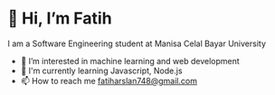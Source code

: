 # 👋 Hi, I’m Fatih
I am a Software Engineering student at Manisa Celal Bayar University
- 👀 I’m interested in machine learning and web development
- 🌱 I'm currently learning Javascript, Node.js
- 📫 How to reach me fatiharslan748@gmail.com


<!---
fatih-arslan/fatih-arslan is a ✨ special ✨ repository because its `README.md` (this file) appears on your GitHub profile.
You can click the Preview link to take a look at your changes.
--->
